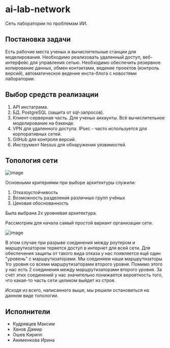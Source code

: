 # ai-lab-network
Сеть лаборатории по проблемам ИИ.

## Постановка задачи

Есть рабочие места ученых и вычислительные станции для моделирования. Необходимо реализовать удаленный доступ, веб-интерфейс для управления сетью. Необходимо обеспечить резервное копирование данных, обмен контактами, ведение проектов (контроль версий), автоматическое ведение инста-блога с новостями лаборатории.

## Выбор средств реализации
1) API инстаграма.
2) БД. PostgreSQL (защита от sql-запросов).
3) Клиент-серверная часть. Для ученых аккаунты. Всё вычислительное моделирование на бэкенде.
4) VPN для удаленного доступа. IPsec - часто используется для корпоративных сетей.
5) GitHub для контроля версий.
6) Инструмент Nessus для обнаружения уязвимостей.

## Топология сети
![image](https://user-images.githubusercontent.com/46625865/116261950-92355f80-a791-11eb-9ad0-3390c43328b9.png)

Основными критериями при выборе архитектуры служили: 
1. Отказоустойчивость
2. Возможность разделения различных групп учёных
3. Ценовая обоснованность

Была выбрана 2х уровневая архитектура.

Рассмотрим для начала самый простой вариант организации сети.

![image](https://user-images.githubusercontent.com/46625865/116267984-50f37e80-a796-11eb-9935-ad4c3d326612.png)

В этом случае при разрыве соединения между роутером и маршрутизатором теряется доступ в интернет для всей сети. Для обеспечения защиты от такого вида отказа у нас появляется ещё один "уровень" с маршрутизаторами. Мы соединяем наши маршрутизаторы 1го уровня со всеми маршрутизаторами второго уровня. Помимо этого у нас есть 2 соединения между маршрутизаторами второго уровня. За счёт этих соединений у нас значительно понижается вероятность того, что какая-то часть сети целиком выйдет из строя.

Исходя из всего, написанного выше, мы решили остановиться на данном виде топологии.

## Исполнители

* Кудрявцев Максим
* Ханов Дамир
* Ошев Кирилл
* Акименкова Ирина
